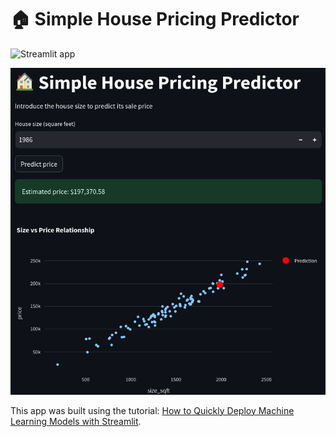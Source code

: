 # 🏠 Simple House Pricing Predictor

![Streamlit app]([https://app-linear-regression-model.streamlit.app](https://app-linear-regression-model.streamlit.app/))

<img src="https://github.com/CesarAugusto88/streamlit_model/blob/main/streamlit.png" alt="Streamlit">

This app was built using the tutorial: [How to Quickly Deploy Machine Learning Models with Streamlit](https://machinelearningmastery.com/how-to-quickly-deploy-machine-learning-models-streamlit/).

